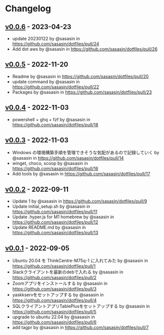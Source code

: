 # Changelog

## [v0.0.6](https://github.com/sasasin/dotfiles/compare/v0.0.5...v0.0.6) - 2023-04-23
- update 20230122 by @sasasin in https://github.com/sasasin/dotfiles/pull/24
- Add dot aws by @sasasin in https://github.com/sasasin/dotfiles/pull/26

## [v0.0.5](https://github.com/sasasin/dotfiles/compare/v0.0.4...v0.0.5) - 2022-11-20
- Readme by @sasasin in https://github.com/sasasin/dotfiles/pull/20
- update command by @sasasin in https://github.com/sasasin/dotfiles/pull/22
- Packages by @sasasin in https://github.com/sasasin/dotfiles/pull/23

## [v0.0.4](https://github.com/sasasin/dotfiles/compare/v0.0.3...v0.0.4) - 2022-11-03
- powershell + ghq + fzf by @sasasin in https://github.com/sasasin/dotfiles/pull/18

## [v0.0.3](https://github.com/sasasin/dotfiles/compare/v0.0.2...v0.0.3) - 2022-11-03
- Windows の環境構築手順を管理できそうな気配があるので記録していく by @sasasin in https://github.com/sasasin/dotfiles/pull/14
- winget, choco, scoop by @sasasin in https://github.com/sasasin/dotfiles/pull/16
- Add tools by @sasasin in https://github.com/sasasin/dotfiles/pull/17

## [v0.0.2](https://github.com/sasasin/dotfiles/compare/v0.0.1...v0.0.2) - 2022-09-11
- Update 1 by @sasasin in https://github.com/sasasin/dotfiles/pull/9
- Update initial_setup.sh by @sasasin in https://github.com/sasasin/dotfiles/pull/11
- Update .hyper.js for M1 homebrew by @sasasin in https://github.com/sasasin/dotfiles/pull/12
- Update README.md by @sasasin in https://github.com/sasasin/dotfiles/pull/13

## [v0.0.1](https://github.com/sasasin/dotfiles/commits/v0.0.1) - 2022-09-05
- Ubuntu 20.04 を ThinkCentre-M75q-1 に入れてみた by @sasasin in https://github.com/sasasin/dotfiles/pull/1
- Slackクライアントを最新のdebで入れる by @sasasin in https://github.com/sasasin/dotfiles/pull/2
- Zoomアプリをインストールする by @sasasin in https://github.com/sasasin/dotfiles/pull/3
- yaskkservをセットアップする by @sasasin in https://github.com/sasasin/dotfiles/pull/4
- SQLクライアントアプリTablePlusをセットアップする by @sasasin in https://github.com/sasasin/dotfiles/pull/5
- upgrade to ubuntu 22.04 by @sasasin in https://github.com/sasasin/dotfiles/pull/6
- add tagpr by @sasasin in https://github.com/sasasin/dotfiles/pull/7
